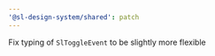 ```yaml
---
'@sl-design-system/shared': patch
---
```


Fix typing of `SlToggleEvent` to be slightly more flexible
